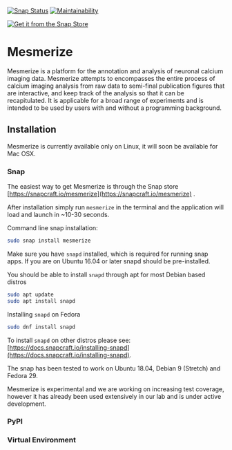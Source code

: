 [![Snap Status](https://build.snapcraft.io/badge/kushalkolar/MESmerize.svg)](https://build.snapcraft.io/user/kushalkolar/MESmerize) [![Maintainability](https://api.codeclimate.com/v1/badges/950e956456b688c0886e/maintainability)](https://codeclimate.com/github/kushalkolar/MESmerize/maintainability)

[![Get it from the Snap Store](https://snapcraft.io/static/images/badges/en/snap-store-black.svg)](https://snapcraft.io/mesmerize)

# Mesmerize

Mesmerize is a platform for the annotation and analysis of neuronal calcium imaging data. Mesmerize attempts to encompasses the entire process of calcium imaging analysis from raw data to semi-final publication figures that are interactive, and keep track of the analysis so that it can be recapitulated. It is applicable for a broad range of experiments and is intended to be used by users with and without a programming background.

## Installation
Mesmerize is currently available only on Linux, it will soon be available for Mac OSX.

### Snap
The easiest way to get Mesmerize is through the Snap store [https://snapcraft.io/mesmerize](https://snapcraft.io/mesmerize) .

After installation simply run `mesmerize` in the terminal and the application will load and launch in ~10-30 seconds.

Command line snap installation:
```bash
sudo snap install mesmerize
```
Make sure you have `snapd` installed, which is required for running snap apps.
If you are on Ubuntu 16.04 or later snapd should be pre-installed.

You should be able to install `snapd` through apt for most Debian based distros
```bash
sudo apt update
sudo apt install snapd
```

Installing `snapd` on Fedora
```bash
sudo dnf install snapd
```

To install `snapd` on other distros please see: [https://docs.snapcraft.io/installing-snapd](https://docs.snapcraft.io/installing-snapd).

The snap has been tested to work on Ubuntu 18.04, Debian 9 (Stretch) and Fedora 29.

Mesmerize is experimental and we are working on increasing test coverage, however it has already been used extensively in our lab and is under active development.

### PyPI

### Virtual Environment
